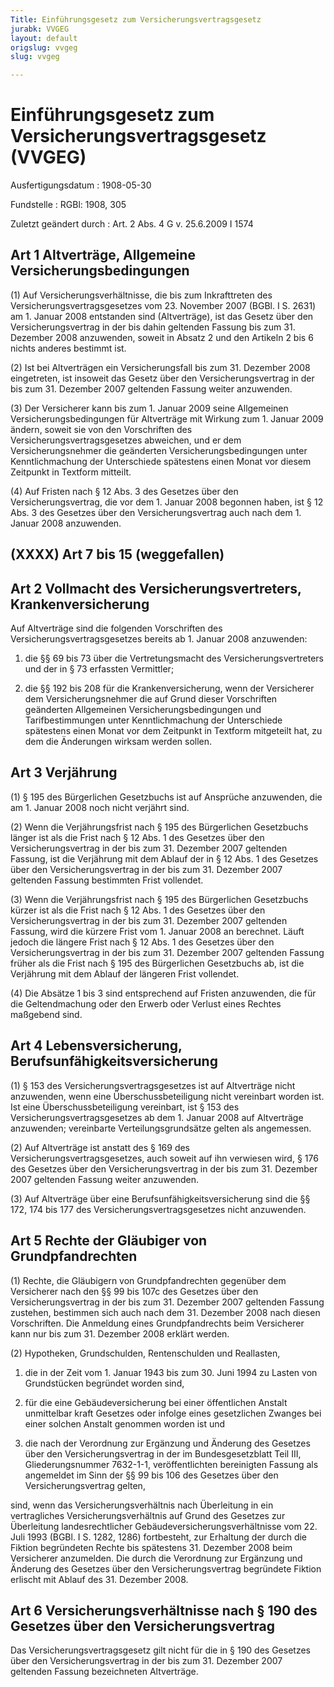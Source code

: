```yaml
---
Title: Einführungsgesetz zum Versicherungsvertragsgesetz
jurabk: VVGEG
layout: default
origslug: vvgeg
slug: vvgeg

---
```


# Einführungsgesetz zum Versicherungsvertragsgesetz (VVGEG)

Ausfertigungsdatum
:   1908-05-30

Fundstelle
:   RGBl: 1908, 305

Zuletzt geändert durch
:   Art. 2 Abs. 4 G v. 25.6.2009 I 1574

## Art 1 Altverträge, Allgemeine Versicherungsbedingungen

(1) Auf Versicherungsverhältnisse, die bis zum Inkrafttreten des
Versicherungsvertragsgesetzes vom 23. November 2007 (BGBl. I S. 2631)
am 1. Januar 2008 entstanden sind (Altverträge), ist das Gesetz über
den Versicherungsvertrag in der bis dahin geltenden Fassung bis zum
31\. Dezember 2008 anzuwenden, soweit in Absatz 2 und den Artikeln 2
bis 6 nichts anderes bestimmt ist.

(2) Ist bei Altverträgen ein Versicherungsfall bis zum 31. Dezember
2008 eingetreten, ist insoweit das Gesetz über den
Versicherungsvertrag in der bis zum 31. Dezember 2007 geltenden
Fassung weiter anzuwenden.

(3) Der Versicherer kann bis zum 1. Januar 2009 seine Allgemeinen
Versicherungsbedingungen für Altverträge mit Wirkung zum 1. Januar
2009 ändern, soweit sie von den Vorschriften des
Versicherungsvertragsgesetzes abweichen, und er dem
Versicherungsnehmer die geänderten Versicherungsbedingungen unter
Kenntlichmachung der Unterschiede spätestens einen Monat vor diesem
Zeitpunkt in Textform mitteilt.

(4) Auf Fristen nach § 12 Abs. 3 des Gesetzes über den
Versicherungsvertrag, die vor dem 1. Januar 2008 begonnen haben, ist §
12 Abs. 3 des Gesetzes über den Versicherungsvertrag auch nach dem 1.
Januar 2008 anzuwenden.

## (XXXX) Art 7 bis 15 (weggefallen)

## Art 2 Vollmacht des Versicherungsvertreters, Krankenversicherung

Auf Altverträge sind die folgenden Vorschriften des
Versicherungsvertragsgesetzes bereits ab 1. Januar 2008 anzuwenden:

1.  die §§ 69 bis 73 über die Vertretungsmacht des Versicherungsvertreters
    und der in § 73 erfassten Vermittler;


2.  die §§ 192 bis 208 für die Krankenversicherung, wenn der Versicherer
    dem Versicherungsnehmer die auf Grund dieser Vorschriften geänderten
    Allgemeinen Versicherungsbedingungen und Tarifbestimmungen unter
    Kenntlichmachung der Unterschiede spätestens einen Monat vor dem
    Zeitpunkt in Textform mitgeteilt hat, zu dem die Änderungen wirksam
    werden sollen.

## Art 3 Verjährung

(1) § 195 des Bürgerlichen Gesetzbuchs ist auf Ansprüche anzuwenden,
die am 1. Januar 2008 noch nicht verjährt sind.

(2) Wenn die Verjährungsfrist nach § 195 des Bürgerlichen Gesetzbuchs
länger ist als die Frist nach § 12 Abs. 1 des Gesetzes über den
Versicherungsvertrag in der bis zum 31. Dezember 2007 geltenden
Fassung, ist die Verjährung mit dem Ablauf der in § 12 Abs. 1 des
Gesetzes über den Versicherungsvertrag in der bis zum 31. Dezember
2007 geltenden Fassung bestimmten Frist vollendet.

(3) Wenn die Verjährungsfrist nach § 195 des Bürgerlichen Gesetzbuchs
kürzer ist als die Frist nach § 12 Abs. 1 des Gesetzes über den
Versicherungsvertrag in der bis zum 31. Dezember 2007 geltenden
Fassung, wird die kürzere Frist vom 1. Januar 2008 an berechnet. Läuft
jedoch die längere Frist nach § 12 Abs. 1 des Gesetzes über den
Versicherungsvertrag in der bis zum 31. Dezember 2007 geltenden
Fassung früher als die Frist nach § 195 des Bürgerlichen Gesetzbuchs
ab, ist die Verjährung mit dem Ablauf der längeren Frist vollendet.

(4) Die Absätze 1 bis 3 sind entsprechend auf Fristen anzuwenden, die
für die Geltendmachung oder den Erwerb oder Verlust eines Rechtes
maßgebend sind.

## Art 4 Lebensversicherung, Berufsunfähigkeitsversicherung

(1) § 153 des Versicherungsvertragsgesetzes ist auf Altverträge nicht
anzuwenden, wenn eine Überschussbeteiligung nicht vereinbart worden
ist. Ist eine Überschussbeteiligung vereinbart, ist § 153 des
Versicherungsvertragsgesetzes ab dem 1. Januar 2008 auf Altverträge
anzuwenden; vereinbarte Verteilungsgrundsätze gelten als angemessen.

(2) Auf Altverträge ist anstatt des § 169 des
Versicherungsvertragsgesetzes, auch soweit auf ihn verwiesen wird, §
176 des Gesetzes über den Versicherungsvertrag in der bis zum 31.
Dezember 2007 geltenden Fassung weiter anzuwenden.

(3) Auf Altverträge über eine Berufsunfähigkeitsversicherung sind die
§§ 172, 174 bis 177 des Versicherungsvertragsgesetzes nicht
anzuwenden.

## Art 5 Rechte der Gläubiger von Grundpfandrechten

(1) Rechte, die Gläubigern von Grundpfandrechten gegenüber dem
Versicherer nach den §§ 99 bis 107c des Gesetzes über den
Versicherungsvertrag in der bis zum 31. Dezember 2007 geltenden
Fassung zustehen, bestimmen sich auch nach dem 31. Dezember 2008 nach
diesen Vorschriften. Die Anmeldung eines Grundpfandrechts beim
Versicherer kann nur bis zum 31. Dezember 2008 erklärt werden.

(2) Hypotheken, Grundschulden, Rentenschulden und Reallasten,

1.  die in der Zeit vom 1. Januar 1943 bis zum 30. Juni 1994 zu Lasten von
    Grundstücken begründet worden sind,


2.  für die eine Gebäudeversicherung bei einer öffentlichen Anstalt
    unmittelbar kraft Gesetzes oder infolge eines gesetzlichen Zwanges bei
    einer solchen Anstalt genommen worden ist und


3.  die nach der Verordnung zur Ergänzung und Änderung des Gesetzes über
    den Versicherungsvertrag in der im Bundesgesetzblatt Teil III,
    Gliederungsnummer 7632-1-1, veröffentlichten bereinigten Fassung als
    angemeldet im Sinn der §§ 99 bis 106 des Gesetzes über den
    Versicherungsvertrag gelten,



sind, wenn das Versicherungsverhältnis nach Überleitung in ein
vertragliches Versicherungsverhältnis auf Grund des Gesetzes zur
Überleitung landesrechtlicher Gebäudeversicherungsverhältnisse vom 22.
Juli 1993 (BGBl. I S. 1282, 1286) fortbesteht, zur Erhaltung der durch
die Fiktion begründeten Rechte bis spätestens 31. Dezember 2008 beim
Versicherer anzumelden. Die durch die Verordnung zur Ergänzung und
Änderung des Gesetzes über den Versicherungsvertrag begründete Fiktion
erlischt mit Ablauf des 31. Dezember 2008.

## Art 6 Versicherungsverhältnisse nach § 190 des Gesetzes über den Versicherungsvertrag

Das Versicherungsvertragsgesetz gilt nicht für die in § 190 des
Gesetzes über den Versicherungsvertrag in der bis zum 31. Dezember
2007 geltenden Fassung bezeichneten Altverträge.


